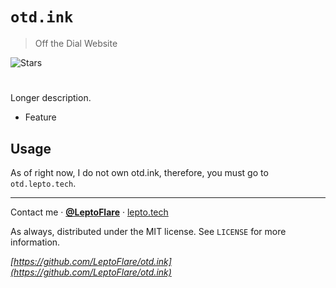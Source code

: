 # `otd.ink`
> Off the Dial Website

![Stars][stars-shield]
# <!-- ![Banner](banner.png) -->

Longer description.
- Feature

## Usage
As of right now, I do not own otd.ink, therefore, you must go to `otd.lepto.tech`.

---

Contact me · [**@LeptoFlare**](https://github.com/LeptoFlare) · [lepto.tech](https://lepto.tech)

As always, distributed under the MIT license. See `LICENSE` for more information.

_[https://github.com/LeptoFlare/otd.ink](https://github.com/LeptoFlare/otd.ink)_

<!-- markdown links & imgs -->
[stars-shield]: https://img.shields.io/github/stars/LeptoFlare/otd.ink.svg?style=social
